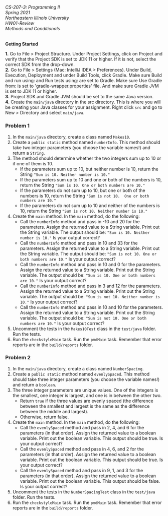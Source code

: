 ###### CS-207-3: Programming II <br> Spring 2021 <br> Northeastern Illinois University <br> HW01-Review <br> Methods and Conditionals

**Getting Started**

**1.** Go to File > Project Structure. Under Project Settings, click on Project and verify that 
the Project SDK is set to JDK 11 or higher.  If it is not, select the correct SDK from the drop-down.<br>
**2.** Go to File > Settings (Mac: IntelliJ IDEA > Preferences). Under Build, Execution, Deployment 
and under Build Tools, click Gradle. Make sure Build and run using: and Run tests using: are set to 
Gradle. Make sure Use Gradle from: is set to 'gradle-wrapper.properties' file. And make sure Gradle 
JVM is set to JDK 11 or higher.<br>
**3.** Project SDK and Gradle JVM should be set to the same Java version.<br>
**4.** Create the `main/java` directory in the src directory. This is where you will be creating your 
Java classes for your assignment. Right click `src` and go to New > Directory and select `main/java`.<br>

### Problem 1

1. In the `main/java` directory, create a class named `Makes10`. 
2. Create a `public static` method named `numberInfo`. This method should take two integer parameters (you
   choose the variable names!) and return a `String`. 
3. The method should determine whether the two integers sum up to 10 or if one of them is 10.
    * If the parameters sum up to 10, but neither number is 10, return the String `"Sum is 10. Neither number is 10."`
    * If the parameters sum up to 10 and one or both of the numbers is 10, return the String `"Sum is 10. One or both
    numbers are 10."`
    * If the parameters do not sum up to 10, but one or both of the numbers is 10, return the String `"Sum is not 10. 
    One or both numbers are 10."`
    * If the parameters do not sum up to 10 and neither of the numbers is 10, return the String `"Sum is not 10.
      Neither number is 10."`
4. Create the `main` method. In the `main` method, do the following:
    * Call the `numberInfo` method and pass in -10 and 20 for the parameters. Assign the returned value to a
      String variable. Print out the String variable. The output should be: `"Sum is 10. Neither number is 10."`
      Is your output correct?
    * Call the `numberInfo` method and pass in 10 and 33 for the parameters. Assign the returned value to a
      String variable. Print out the String variable. The output should be: `"Sum is not 10. One or both
      numbers are 10."` Is your output correct?
    * Call the `numberInfo` method and pass in 10 and 0 for the parameters. Assign the returned value to a
      String variable. Print out the String variable. The output should be: `"Sum is 10.
      One or both numbers are 10."` Is your output correct?
    * Call the `numberInfo` method and pass in 3 and 12 for the parameters. Assign the returned value to a
      String variable. Print out the String variable. The output should be: `"Sum is not 10.
      Neither number is 10."` Is your output correct?
    * Call the `numberInfo` method and pass in 10 and 10 for the parameters. Assign the returned value to a
      String variable. Print out the String variable. The output should be: `"Sum is not 10. One or both
      numbers are 10."` Is your output correct?
5. Uncomment the tests in the `Makes10Test` class in the `test/java` folder. Run the tests.
6. Run the `checkstyleMain` task. Run the `pmdMain` task. Remember that error reports are in the `build/reports`
   folder.


### Problem 2

1. In the `main/java` directory, create a class named `NumberSpacing`. 
2. Create a `public static` method named `evenlySpaced`. This method should take three integer parameters (you
   choose the variable names!) and return a `boolean`.
3. The three integer parameters are unique values. One of the integers is the smallest, one integer is largest, 
   and one is in between the other two. 
    * Return `true` if the three values are evenly spaced (the difference between the smallest and largest 
      is the same as the difference between the middle and largest).
    * Otherwise, return false.
4. Create the `main` method. In the `main` method, do the following:
    * Call the `evenlySpaced` method and pass in 2, 4, and 6 for the parameters (in that order). Assign the 
      returned value to a boolean variable. Print out the boolean variable. This output should be true. Is 
      your output correct?
    * Call the `evenlySpaced` method and pass in 4, 6, and 2 for the parameters (in that order). Assign the
      returned value to a boolean variable. Print out the boolean variable. This output should be true. Is
      your output correct?
    * Call the `evenlySpaced` method and pass in 9, 1, and 3 for the parameters (in that order). Assign the
     returned value to a boolean variable. Print out the boolean variable. This output should be false. Is
     your output correct?
5. Uncomment the tests in the `NumberSpacingTest` class in the `test/java` folder. Run the tests.
6. Run the `checkstyleMain` task. Run the `pmdMain` task. Remember that error reports are in the `build/reports`
   folder.